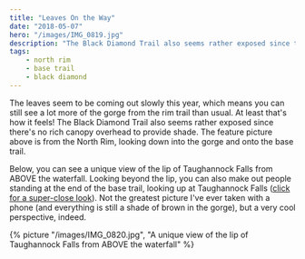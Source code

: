 ```yaml
---
title: "Leaves On the Way"
date: "2018-05-07"
hero: "/images/IMG_0819.jpg"
description: "The Black Diamond Trail also seems rather exposed since there's no rich canopy overhead to provide shade. The feature picture above is from the North Rim, looking down into the gorge and onto the base trail."
tags:
    - north rim
    - base trail
    - black diamond
---
```


The leaves seem to be coming out slowly this year, which means you can still see a lot more of the gorge from the rim trail than usual. At least that's how it feels! The Black Diamond Trail also seems rather exposed since there's no rich canopy overhead to provide shade. The feature picture above is from the North Rim, looking down into the gorge and onto the base trail.

Below, you can see a unique view of the lip of Taughannock Falls from ABOVE the waterfall. Looking beyond the lip, you can also make out people standing at the end of the base trail, looking up at Taughannock Falls ([click for a super-close look](/images/IMG_0820.jpg)). Not the greatest picture I've ever taken with a phone (and everything is still a shade of brown in the gorge), but a very cool perspective, indeed.

{% picture "/images/IMG_0820.jpg", "A unique view of the lip of Taughannock Falls from ABOVE the waterfall" %}
